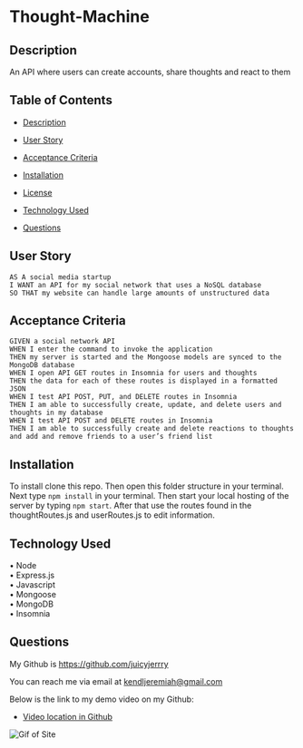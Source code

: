 # Thought-Machine

## Description
An API where users can create accounts, share thoughts and react to them

## Table of Contents
- [Description](#description)
- [User Story](#user-story)
- [Acceptance Criteria](#acceptance-criteria)

- [Installation](#installation)
- [License](#license)
- [Technology Used](#technology-used)
- [Questions](#questions)

## User Story
```
AS A social media startup
I WANT an API for my social network that uses a NoSQL database
SO THAT my website can handle large amounts of unstructured data
```

## Acceptance Criteria
```
GIVEN a social network API
WHEN I enter the command to invoke the application
THEN my server is started and the Mongoose models are synced to the MongoDB database
WHEN I open API GET routes in Insomnia for users and thoughts
THEN the data for each of these routes is displayed in a formatted JSON
WHEN I test API POST, PUT, and DELETE routes in Insomnia
THEN I am able to successfully create, update, and delete users and thoughts in my database
WHEN I test API POST and DELETE routes in Insomnia
THEN I am able to successfully create and delete reactions to thoughts and add and remove friends to a user’s friend list
```

## Installation

To install clone this repo. Then open this folder structure in your terminal. Next type ```npm install``` in your terminal. Then start your local hosting of the server by typing ```npm start```. After that use the routes found in the thoughtRoutes.js and userRoutes.js to edit information.

## Technology Used
•	Node  
•	Express.js  
•	Javascript  
•	Mongoose  
•	MongoDB  
•	Insomnia  

## Questions
My Github is https://github.com/juicyjerrry

You can reach me via email at kendljeremiah@gmail.com

Below is the link to my demo video on my Github:
- [Video location in Github](https://github.com/juicyjerrry/thought-machine/tree/main/assets/video)

![Gif of Site](../thought-machine/assets/gif.gif)

